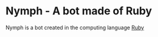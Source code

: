 # Nymph - A bot made of Ruby
Nymph is a bot created in the computing language [Ruby](https://www.ruby-lang.org/en/)
